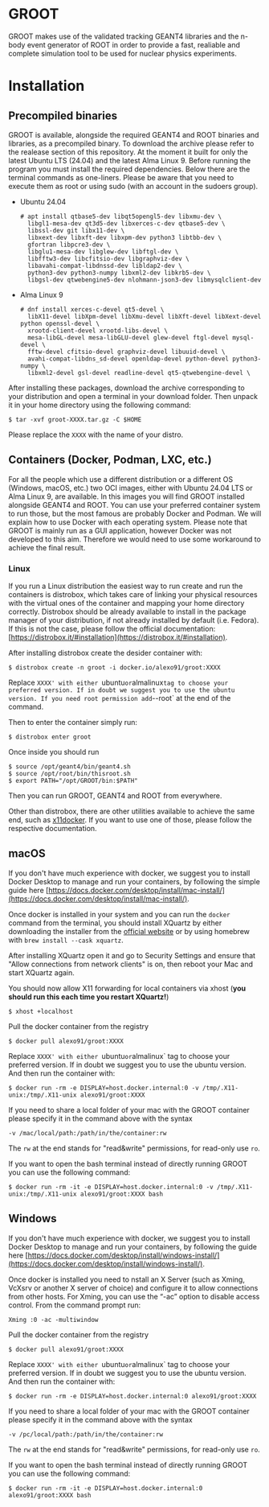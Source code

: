 # GROOT

GROOT makes use of the validated tracking GEANT4 libraries and the n-body event generator of ROOT in order to provide a fast, realiable and complete simulation tool to be used for nuclear physics experiments.


# Installation

## Precompiled binaries

GROOT is available, alongside the required GEANT4 and ROOT binaries and libraries, as a precompiled binary. To download the archive please refer to the realease section of this repository. At the moment it built for only the latest Ubuntu LTS (24.04) and the latest Alma Linux 9.
Before running the program you must install the required dependencies. Below there are the terminal commands as one-liners. Please be aware that you need to execute them as root or using sudo (with an account in the sudoers group).

- Ubuntu 24.04
  ```
  # apt install qtbase5-dev libqt5opengl5-dev libxmu-dev \
    libgl1-mesa-dev qt3d5-dev libxerces-c-dev qtbase5-dev \
    libssl-dev git libx11-dev \
    libxext-dev libxft-dev libxpm-dev python3 libtbb-dev \
    gfortran libpcre3-dev \
    libglu1-mesa-dev libglew-dev libftgl-dev \
    libfftw3-dev libcfitsio-dev libgraphviz-dev \
    libavahi-compat-libdnssd-dev libldap2-dev \
    python3-dev python3-numpy libxml2-dev libkrb5-dev \
    libgsl-dev qtwebengine5-dev nlohmann-json3-dev libmysqlclient-dev
  ```
- Alma Linux 9
  ```
  # dnf install xerces-c-devel qt5-devel \
    libX11-devel libXpm-devel libXmu-devel libXft-devel libXext-devel python openssl-devel \
    xrootd-client-devel xrootd-libs-devel \
    mesa-libGL-devel mesa-libGLU-devel glew-devel ftgl-devel mysql-devel \
    fftw-devel cfitsio-devel graphviz-devel libuuid-devel \
    avahi-compat-libdns_sd-devel openldap-devel python-devel python3-numpy \
    libxml2-devel gsl-devel readline-devel qt5-qtwebengine-devel \
  ```

After installing these packages, download the archive corresponding to your distribution and open a terminal in your download folder. Then unpack it in your home directory using the following command:

```
$ tar -xvf groot-XXXX.tar.gz -C $HOME
```
Please replace the `XXXX` with the name of your distro.


## Containers (Docker, Podman, LXC, etc.) 

For all the people which use a different distribution or a different OS (Windows, macOS, etc.) two OCI images, either with Ubuntu 24.04 LTS or Alma Linux 9, are available. In this images you will find GROOT installed alongside GEANT4 and ROOT. You can use your preferred container system to run those, but the most famous are probably Docker and Podman. We will explain how to use Docker with each operating system. Please note that GROOT is mainly run as a GUI application, however Docker was not developed to this aim. Therefore we would need to use some workaround to achieve the final result.

### Linux

If you run a Linux distribution the easiest way to run create and run the containers is distrobox, which takes care of linking your physical resources with the virtual ones of the container and mapping your home directory correctly. Distrobox should be already available to install in the package manager of your distribution, if not already installed by default (i.e. Fedora). If this is not the case, please follow the official documentation: [https://distrobox.it/#installation](https://distrobox.it/#installation).

After installing distrobox create the desider container with:

```
$ distrobox create -n groot -i docker.io/alexo91/groot:XXXX
```
Replace `XXXX' with either `ubuntu` or `almalinux` tag to choose your preferred version. If in doubt we suggest you to use the ubuntu version.
If you need root permission add `--root` at the end of the command.

Then to enter the container simply run:

```
$ distrobox enter groot
```
Once inside you should run

```
$ source /opt/geant4/bin/geant4.sh
$ source /opt/root/bin/thisroot.sh
$ export PATH="/opt/GROOT/bin:$PATH"
```
Then you can run GROOT, GEANT4 and ROOT from everywhere. 

Other than distrobox, there are other utilities available to achieve the same end, such as [x11docker](https://github.com/mviereck/x11docker). If you want to use one of those, please follow the respective documentation.

## macOS

If you don't have much experience with docker, we suggest you to install Docker Desktop to manage and run your containers, by following the simple guide here [https://docs.docker.com/desktop/install/mac-install/](https://docs.docker.com/desktop/install/mac-install/).

Once docker is installed in your system and you can run the `docker` command from the terminal, you should install XQuartz by either downloading the installer from the [official website](https://www.xquartz.org/) or by using homebrew with `brew install --cask xquartz`.

After installing XQuartz open it and go to Security Settings and ensure that "Allow connections from network clients" is on, then reboot your Mac and start XQuartz again.

You should now allow X11 forwarding for local containers via xhost (**you should run this each time you restart XQuartz!**)

```
$ xhost +localhost
```

Pull the docker container from the registry

```
$ docker pull alexo91/groot:XXXX
```

Replace `XXXX' with either `ubuntu` or `almalinux` tag to choose your preferred version. If in doubt we suggest you to use the ubuntu version.
And then run the container with:

```
$ docker run -rm -e DISPLAY=host.docker.internal:0 -v /tmp/.X11-unix:/tmp/.X11-unix alexo91/groot:XXXX
```
If you need to share a local folder of your mac with the GROOT container please specify it in the command above with the syntax

```
-v /mac/local/path:/path/in/the/container:rw
```
The `rw` at the end stands for "read&write" permissions, for read-only use `ro`.

If you want to open the bash terminal instead of directly running GROOT you can use the following command:

```
$ docker run -rm -it -e DISPLAY=host.docker.internal:0 -v /tmp/.X11-unix:/tmp/.X11-unix alexo91/groot:XXXX bash
```

## Windows

If you don't have much experience with docker, we suggest you to install Docker Desktop to manage and run your containers, by following the guide here [https://docs.docker.com/desktop/install/windows-install/](https://docs.docker.com/desktop/install/windows-install/).

Once docker is installed you need to nstall an X Server (such as Xming, VcXsrv or another X server of choice) and configure it to allow connections from other hosts. For Xming, you can use the “-ac” option to disable access control. From the command prompt run:

```
Xming :0 -ac -multiwindow
```


Pull the docker container from the registry

```
$ docker pull alexo91/groot:XXXX
```

Replace `XXXX' with either `ubuntu` or `almalinux` tag to choose your preferred version. If in doubt we suggest you to use the ubuntu version.
And then run the container with:

```
$ docker run -rm -e DISPLAY=host.docker.internal:0 alexo91/groot:XXXX
```
If you need to share a local folder of your mac with the GROOT container please specify it in the command above with the syntax

```
-v /pc/local/path:/path/in/the/container:rw
```
The `rw` at the end stands for "read&write" permissions, for read-only use `ro`.

If you want to open the bash terminal instead of directly running GROOT you can use the following command:

```
$ docker run -rm -it -e DISPLAY=host.docker.internal:0 alexo91/groot:XXXX bash
```

